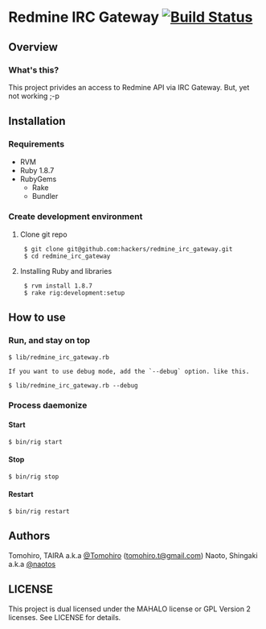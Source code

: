 Redmine IRC Gateway [![Build Status](https://secure.travis-ci.org/hackers/redmine_irc_gateway.png)](http://travis-ci.org/hackers/redmine_irc_gateway)
================================================================================


Overview
-------------------------------------------------------------------------------

### What's this?

This project privides an access to Redmine API via IRC Gateway.
But, yet not working ;-p


Installation
-------------------------------------------------------------------------------

### Requirements

- RVM
- Ruby 1.8.7
- RubyGems
    - Rake
    - Bundler


### Create development environment

1. Clone git repo

        $ git clone git@github.com:hackers/redmine_irc_gateway.git
        $ cd redmine_irc_gateway

2. Installing Ruby and libraries

        $ rvm install 1.8.7
        $ rake rig:development:setup


How to use
-------------------------------------------------------------------------------

### Run, and stay on top

    $ lib/redmine_irc_gateway.rb

    If you want to use debug mode, add the `--debug` option. like this.

    $ lib/redmine_irc_gateway.rb --debug


### Process daemonize

#### Start

    $ bin/rig start

#### Stop

    $ bin/rig stop

#### Restart

    $ bin/rig restart


Authors
-------------------------------------------------------------------------------

Tomohiro, TAIRA a.k.a [@Tomohiro](http://twitter.com/Tomohiro) (tomohiro.t@gmail.com)
Naoto, Shingaki a.k.a [@naotos](http://twitter.com/naotos)


LICENSE
-------------------------------------------------------------------------------

This project is dual licensed under the MAHALO license or GPL Version 2 licenses.
See LICENSE for details.

